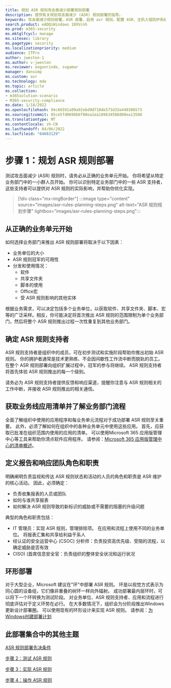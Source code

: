 ```yaml
---
title: 规划 ASR 规则攻击面减少部署规则部署
description: 提供有关规划攻击面减少 (ASR) 规则部署的指导。
keywords: 攻击面减少规则部署、ASR 部署、启用 asr 规则、配置 ASR、主机入侵防护系统、保护规则、防攻击规则、反攻击规则、攻击规则、感染预防规则、Microsoft Defender for Endpoint、配置 ASR 规则
search.product: eADQiWindows 10XVcnh
ms.prod: m365-security
ms.mktglfcycl: manage
ms.sitesec: library
ms.pagetype: security
ms.localizationpriority: medium
audience: ITPro
author: jweston-1
ms.author: v-jweston
ms.reviewer: oogunrinde, sugamar
manager: dansimp
ms.custom: asr
ms.technology: mde
ms.topic: article
ms.collection:
- m365solution-scenario
- M365-security-compliance
ms.date: 1/18/2022
ms.openlocfilehash: 94c66591a99a92ebd9d710de573d32e440386573
ms.sourcegitcommit: 85ce5fd0698b6f00ea1ea189634588d00ea13508
ms.translationtype: MT
ms.contentlocale: zh-CN
ms.lasthandoff: 04/06/2022
ms.locfileid: "64663129"
---
```

# <a name="step-1-plan-asr-rules-deployment"></a>步骤 1：规划 ASR 规则部署

测试攻击面减少 (ASR) 规则时，请务必从正确的业务单元开始。 你将希望从特定业务部门中的一小群人员开始。 你可以识别特定业务部门中的一些 ASR 支持者，这些支持者可以提供对 ASR 规则的实际影响，并帮助你优化实现。

> [!div class="mx-imgBorder"]
> :::image type="content" source="images/asr-rules-planning-steps.png" alt-text="ASR 规则规划步骤" lightbox="images/asr-rules-planning-steps.png":::

## <a name="start-with-the-right-business-unit"></a>从正确的业务单元开始

如何选择业务部门来推出 ASR 规则部署将取决于以下因素：

- 业务单位的大小
- ASR 规则冠军的可用性  
- 分发和使用情况：
  - 软件
  - 共享文件夹
  - 脚本的使用
  - Office宏
  - 受 ASR 规则影响的其他实体

根据业务需求，可以决定包括多个业务单位，以获取软件、共享文件夹、脚本、宏等的广泛采样。相反，你可能决定将首次推出 ASR 规则的范围限制为单个业务部门，然后将整个 ASR 规则推出过程一次性重复到其他业务部门。

## <a name="identify-asr--rules-champions"></a>确定 ASR 规则支持者

ASR 规则支持者是组织中的成员，可在初步测试和实施阶段帮助你推出初始 ASR 规则。 你的拥护者通常是技术更熟练、不会因间歇性工作流中断而脱轨的员工。 在整个 ASR 规则部署向组织扩展过程中，冠军的参与将继续。 ASR 规则支持者将首先体验 ASR 规则推出的每一个级别。

请务必为 ASR 规则支持者提供反馈和响应渠道，提醒你注意与 ASR 规则相关的工作中断，并接收 ASR 规则推出的相关通信。

## <a name="get-inventory-of-line-of-business-apps-and-understand-the-business-unit-processes"></a>获取业务线应用清单并了解业务部门流程

全面了解组织中使用的应用程序和每业务单元流程对于成功部署 ASR 规则至关重要。 此外，必须了解如何在组织中的各种业务单元中使用这些应用。
首先，应获取已批准在组织范围内使用的应用的清单。 可以使用Microsoft 365 应用版管理中心等工具来帮助你清点软件应用程序。 请参阅：[Microsoft 365 应用版管理中心的清单概述](/deployoffice/admincenter/inventory)。

## <a name="define-reporting-and-response-team-roles-and-responsibilities"></a>定义报告和响应团队角色和职责

明确阐明负责监视和传达 ASR 规则状态和活动的人员的角色和职责是 ASR 维护的核心活动。 因此，必须确定：

- 负责收集报表的人员或团队
- 如何与谁共享报表
- 如何解决 ASR 规则导致的新标识的威胁或不需要的阻塞的升级问题

典型的角色和职责包括：

- IT 管理员：实现 ASR 规则，管理排除项。 在应用和流程上使用不同的业务单位。 将报表汇集和共享给利益干系人
- 经认证的安全运营中心 (CSOC) 分析师：负责投资高优先级、受阻的流程，以确定威胁是否有效
- CISO)  (首席信息安全官：负责组织的整体安全状况和运行状况

## <a name="ring-deployment"></a>环形部署

对于大型企业，Microsoft 建议在"环"中部署 ASR 规则。 环是以视觉方式表示为同心圆的设备组，它们像非重叠的树环一样向外辐射。 成功部署最内层环时，可以将下一个环转换为测试阶段。 对业务单位、ASR 规则支持者、应用和流程进行彻底评估对于定义环势在必行。
在大多数情况下，组织会为分阶段推出Windows更新设计部署圈。 可以使用现有的环形设计来实现 ASR 规则。
请参阅：[为Windows创建部署计划](/windows/deployment/update/create-deployment-plan)

## <a name="additional-topics-in-this-deployment-collection"></a>此部署集合中的其他主题

[ASR 规则部署先决条件](attack-surface-reduction-rules-deployment.md)

[步骤 2：测试 ASR 规则](attack-surface-reduction-rules-deployment-test.md)

[步骤 3：实现 ASR 规则](attack-surface-reduction-rules-deployment-implement.md)

[步骤 4：操作 ASR 规则](attack-surface-reduction-rules-deployment-operationalize.md)
